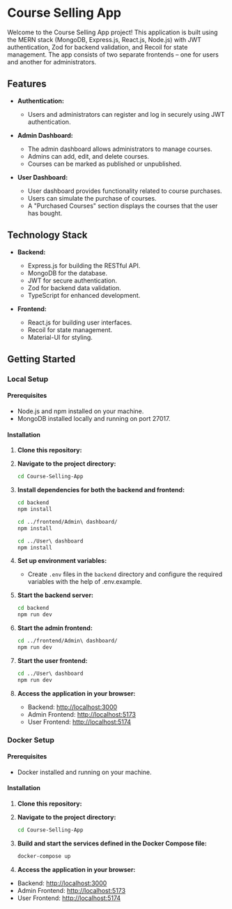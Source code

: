 # Course Selling App

Welcome to the Course Selling App project! This application is built using the MERN stack (MongoDB, Express.js, React.js, Node.js) with JWT authentication, Zod for backend validation, and Recoil for state management. The app consists of two separate frontends – one for users and another for administrators.

## Features

- **Authentication:**

  - Users and administrators can register and log in securely using JWT authentication.

- **Admin Dashboard:**

  - The admin dashboard allows administrators to manage courses.
  - Admins can add, edit, and delete courses.
  - Courses can be marked as published or unpublished.

- **User Dashboard:**
  - User dashboard provides functionality related to course purchases.
  - Users can simulate the purchase of courses.
  - A "Purchased Courses" section displays the courses that the user has bought.

## Technology Stack

- **Backend:**

  - Express.js for building the RESTful API.
  - MongoDB for the database.
  - JWT for secure authentication.
  - Zod for backend data validation.
  - TypeScript for enhanced development.

- **Frontend:**
  - React.js for building user interfaces.
  - Recoil for state management.
  - Material-UI for styling.

## Getting Started

### Local Setup

#### Prerequisites

- Node.js and npm installed on your machine.
- MongoDB installed locally and running on port 27017.

#### Installation

1. **Clone this repository:**

2. **Navigate to the project directory:**

   ```bash
   cd Course-Selling-App
   ```

3. **Install dependencies for both the backend and frontend:**

   ```bash
   cd backend
   npm install
   ```

   ```bash
   cd ../frontend/Admin\ dashboard/
   npm install
   ```

   ```bash
   cd ../User\ dashboard
   npm install
   ```

4. **Set up environment variables:**

   - Create `.env` files in the `backend` directory and configure the required variables with the help of .env.example.

5. **Start the backend server:**

   ```bash
   cd backend
   npm run dev
   ```

6. **Start the admin frontend:**

   ```bash
   cd ../frontend/Admin\ dashboard/
   npm run dev
   ```

7. **Start the user frontend:**

   ```bash
   cd ../User\ dashboard
   npm run dev
   ```

8. **Access the application in your browser:**
   - Backend: [http://localhost:3000](http://localhost:3000)
   - Admin Frontend: [http://localhost:5173](http://localhost:5173)
   - User Frontend: [http://localhost:5174](http://localhost:5174)

### Docker Setup

#### Prerequisites

- Docker installed and running on your machine.

#### Installation

1. **Clone this repository:**

2. **Navigate to the project directory:**

   ```bash
   cd Course-Selling-App
   ```

3. **Build and start the services defined in the Docker Compose file:**

   ```bash
   docker-compose up
   ```

4. **Access the application in your browser:**

- Backend: [http://localhost:3000](http://localhost:3000)
- Admin Frontend: [http://localhost:5173](http://localhost:5173)
- User Frontend: [http://localhost:5174](http://localhost:5174)
